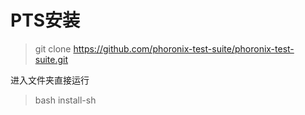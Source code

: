 # PTS安装

> git clone https://github.com/phoronix-test-suite/phoronix-test-suite.git



进入文件夹直接运行

> bash install-sh
